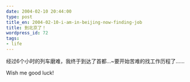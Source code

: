 ```yaml
---
date: 2004-02-10 20:44:00
type: post
title_en: 2004-02-10-i-am-in-beijing-now-finding-job
title: 到北京了！
wordpress_id: 72
tags:
- life
---
```


经过6个小时的列车磨难，我终于到达了首都...~要开始苦难的找工作历程了......  
  
Wish me good luck!
